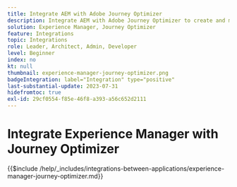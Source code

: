 ```yaml
---
title: Integrate AEM with Adobe Journey Optimizer
description: Integrate AEM with Adobe Journey Optimizer to create and manage customer journeys.
solution: Experience Manager, Journey Optimizer
feature: Integrations
topic: Integrations
role: Leader, Architect, Admin, Developer
level: Beginner
index: no
kt: null
thumbnail: experience-manager-journey-optimizer.png
badgeIntegration: label="Integration" type="positive"
last-substantial-update: 2023-07-31
hidefromtoc: true
exl-id: 29cf0554-f85e-46f8-a393-a56c652d2111
---
```

# Integrate Experience Manager with Journey Optimizer

{{$include /help/_includes/integrations-between-applications/experience-manager-journey-optimizer.md}}
